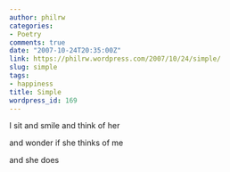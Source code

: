 ```yaml
---
author: philrw
categories:
- Poetry
comments: true
date: "2007-10-24T20:35:00Z"
link: https://philrw.wordpress.com/2007/10/24/simple/
slug: simple
tags:
- happiness
title: Simple
wordpress_id: 169
---
```


I sit
and smile
and think of her

and wonder if she thinks of me

and she does
